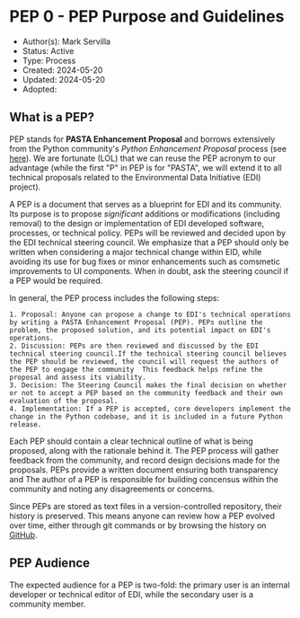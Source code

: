# PEP 0 - PEP Purpose and Guidelines

- Author(s): Mark Servilla
- Status: Active
- Type: Process
- Created: 2024-05-20
- Updated: 2024-05-20
- Adopted:

## What is a PEP?

PEP stands for **PASTA Enhancement Proposal** and borrows extensively from the Python community's *Python Enhancement Proposal* process (see [here](https://peps.python.org/pep-0001)). We are fortunate (LOL) that we can reuse the PEP acronym to our advantage (while the first "P" in PEP is for "PASTA", we will extend it to all technical proposals related to the Environmental Data Initiative (EDI) project).

A PEP is a document that serves as a blueprint for EDI and its community. Its purpose is to propose *significant* additions or modifications (including removal) to the design or implementation of EDI developed software, processes, or technical policy. PEPs will be reviewed and decided upon by the EDI technical steering council. We emphasize that a PEP should only be written when considering a major technical change within EID, while avoiding its use for bug fixes or minor enhancements such as comsmetic improvements to UI components. When in doubt, ask the steering council if a PEP would be required.

In general, the PEP process includes the following steps:

    1. Proposal: Anyone can propose a change to EDI's technical operations by writing a PASTA Enhancement Proposal (PEP). PEPs outline the problem, the proposed solution, and its potential impact on EDI's operations.
    2. Discussion: PEPs are then reviewed and discussed by the EDI technical steering council.If the technical steering council believes the PEP should be reviewed, the council will request the authors of the PEP to engage the community  This feedback helps refine the proposal and assess its viability.
    3. Decision: The Steering Council makes the final decision on whether or not to accept a PEP based on the community feedback and their own evaluation of the proposal.
    4. Implementation: If a PEP is accepted, core developers implement the change in the Python codebase, and it is included in a future Python release.

Each PEP should contain a clear technical outline of what is being proposed, along with the rationale behind it. The PEP process will gather feedback from the community, and record design decisions made for the proposals. PEPs provide a written document ensuring both transparency and  The author of a PEP is responsible for building concensus within the community and noting any disagreements or concerns.


Since PEPs are stored as text files in a version-controlled repository, their history is preserved. This means anyone can review how a PEP evolved over time, either through git commands or by browsing the history on [GitHub](https://github.com/PASTAplus/PEP).

## PEP Audience

The expected audience for a PEP is two-fold: the primary user is an internal developer or technical editor of EDI, while the secondary user is a community member.
